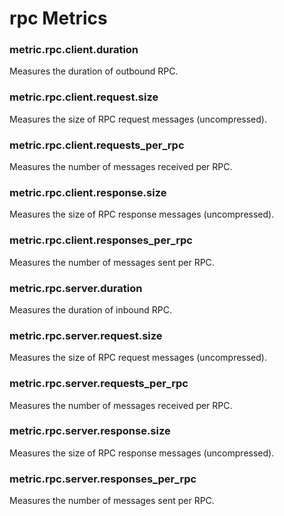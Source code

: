 # rpc Metrics
### metric.rpc.client.duration

Measures the duration of outbound RPC.


### metric.rpc.client.request.size

Measures the size of RPC request messages (uncompressed).


### metric.rpc.client.requests_per_rpc

Measures the number of messages received per RPC.


### metric.rpc.client.response.size

Measures the size of RPC response messages (uncompressed).


### metric.rpc.client.responses_per_rpc

Measures the number of messages sent per RPC.


### metric.rpc.server.duration

Measures the duration of inbound RPC.


### metric.rpc.server.request.size

Measures the size of RPC request messages (uncompressed).


### metric.rpc.server.requests_per_rpc

Measures the number of messages received per RPC.


### metric.rpc.server.response.size

Measures the size of RPC response messages (uncompressed).


### metric.rpc.server.responses_per_rpc

Measures the number of messages sent per RPC.

